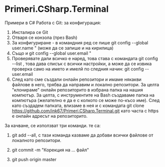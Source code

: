 ﻿# Primeri.CSharp.Terminal
Примери в C# 
Работа с Git:
за конфигурация:
1. Инсталира се Git
2. Отваря се конзола (през Bash)
3. За конфигуриране - в командния ред се пише git config --global user.name "<your user name> (може да се запише и на кирилица)
4. Също и git config --global user.email "<your email>
5. Проверявате дали всичко е наред, това става с командата git config --list , това дава списък с всички настройки, а може да се извика проверка само на името и имелй по следния начин: git config --user.email
6. След като сме създали онлайн репозитори и имаме някакви файлове в него, трябва да направим и локално репозитори. За целта "клонираме" онлайн репозиторито в избрана папка на нашия компютър.
За целта, с инструментите на Bash създаваме папка на компютъра (желателно е да е с колкото се може по-късо име).
След като създадем папката, влизаме в нея и с командата git clone https://github.com/ink67/Primeri.CSharp.Terminal.git  като часта с https е онлайн адресът на репозиторито.


За качване, се използват три команди. те са:
1. git add --all, с тази команда казваме да добави всички файлове от локалното репозитори.
2. git commit -m "Корекция на ... файл"

3. git push origin master
